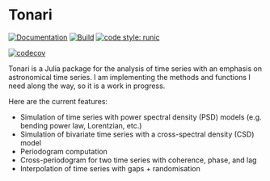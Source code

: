 # Tonari

[![Documentation](https://github.com/mlefkir/Tonari.jl/actions/workflows/documentation.yml/badge.svg)](https://github.com/mlefkir/Tonari.jl/actions/workflows/documentation.yml) [![Build](https://github.com/mlefkir/Tonari.jl/actions/workflows/testbuild.yml/badge.svg)](https://github.com/mlefkir/Tonari.jl/actions/workflows/testbuild.yml) [![code style: runic](https://img.shields.io/badge/code_style-%E1%9A%B1%E1%9A%A2%E1%9A%BE%E1%9B%81%E1%9A%B2-black)](https://github.com/fredrikekre/Runic.jl)

[![codecov](https://codecov.io/gh/mlefkir/Tonari.jl/branch/periodograms/graph/badge.svg?token=JFLB0ZE7ZY)](https://codecov.io/gh/mlefkir/Tonari.jl)

Tonari is a Julia package for the analysis of time series with an emphasis on astronomical time series. I am implementing the methods and functions I need along the way, so it is a work in progress.

Here are the current features:

- Simulation of time series with power spectral density (PSD) models (e.g. bending power law, Lorentzian, etc.)
- Simulation of bivariate time series with a cross-spectral density (CSD) model
- Periodogram computation
- Cross-periodogram for two time series with coherence, phase, and lag
- Interpolation of time series with gaps + randomisation
